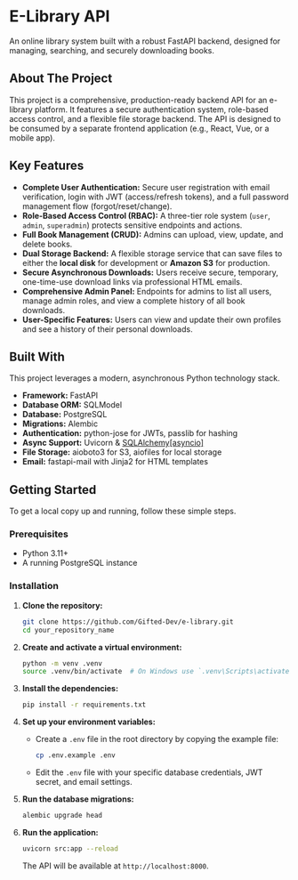 # E-Library API

An online library system built with a robust FastAPI backend, designed for managing, searching, and securely downloading books.

## About The Project

This project is a comprehensive, production-ready backend API for an e-library platform. It features a secure authentication system, role-based access control, and a flexible file storage backend. The API is designed to be consumed by a separate frontend application (e.g., React, Vue, or a mobile app).

## Key Features

*   **Complete User Authentication:** Secure user registration with email verification, login with JWT (access/refresh tokens), and a full password management flow (forgot/reset/change).
*   **Role-Based Access Control (RBAC):** A three-tier role system (`user`, `admin`, `superadmin`) protects sensitive endpoints and actions.
*   **Full Book Management (CRUD):** Admins can upload, view, update, and delete books.
*   **Dual Storage Backend:** A flexible storage service that can save files to either the **local disk** for development or **Amazon S3** for production.
*   **Secure Asynchronous Downloads:** Users receive secure, temporary, one-time-use download links via professional HTML emails.
*   **Comprehensive Admin Panel:** Endpoints for admins to list all users, manage admin roles, and view a complete history of all book downloads.
*   **User-Specific Features:** Users can view and update their own profiles and see a history of their personal downloads.

## Built With

This project leverages a modern, asynchronous Python technology stack.

*   **Framework:** FastAPI
*   **Database ORM:** SQLModel
*   **Database:** PostgreSQL
*   **Migrations:** Alembic
*   **Authentication:** python-jose for JWTs, passlib for hashing
*   **Async Support:** Uvicorn & [SQLAlchemy[asyncio]](https://docs.sqlalchemy.org/en/20/orm/extensions/asyncio.html)
*   **File Storage:** aioboto3 for S3, aiofiles for local storage
*   **Email:** fastapi-mail with Jinja2 for HTML templates

## Getting Started

To get a local copy up and running, follow these simple steps.

### Prerequisites

*   Python 3.11+
*   A running PostgreSQL instance

### Installation

1.  **Clone the repository:**
    ```sh
    git clone https://github.com/Gifted-Dev/e-library.git
    cd your_repository_name
    ```

2.  **Create and activate a virtual environment:**
    ```sh
    python -m venv .venv
    source .venv/bin/activate  # On Windows use `.venv\Scripts\activate`
    ```

3.  **Install the dependencies:**
    ```sh
    pip install -r requirements.txt
    ```

4.  **Set up your environment variables:**
    *   Create a `.env` file in the root directory by copying the example file:
        ```sh
        cp .env.example .env
        ```
    *   Edit the `.env` file with your specific database credentials, JWT secret, and email settings.

5.  **Run the database migrations:**
    ```sh
    alembic upgrade head
    ```

6.  **Run the application:**
    ```sh
    uvicorn src:app --reload
    ```
    The API will be available at `http://localhost:8000`.
